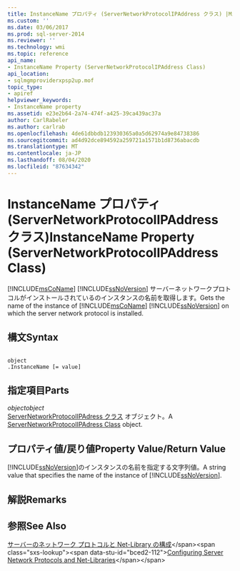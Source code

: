 ```yaml
---
title: InstanceName プロパティ (ServerNetworkProtocolIPAddress クラス) |Microsoft Docs
ms.custom: ''
ms.date: 03/06/2017
ms.prod: sql-server-2014
ms.reviewer: ''
ms.technology: wmi
ms.topic: reference
api_name:
- InstanceName Property (ServerNetworkProtocolIPAddress Class)
api_location:
- sqlmgmproviderxpsp2up.mof
topic_type:
- apiref
helpviewer_keywords:
- InstanceName property
ms.assetid: e23e2b64-2a74-474f-a425-39ca439ac37a
author: CarlRabeler
ms.author: carlrab
ms.openlocfilehash: 4de61dbbdb123930365a0a5d62974a9e84738386
ms.sourcegitcommit: ad4d92dce894592a259721a1571b1d8736abacdb
ms.translationtype: MT
ms.contentlocale: ja-JP
ms.lasthandoff: 08/04/2020
ms.locfileid: "87634342"
---
```

# <a name="instancename-property-servernetworkprotocolipaddress-class"></a><span data-ttu-id="bced2-102">InstanceName プロパティ (ServerNetworkProtocolIPAddress クラス)</span><span class="sxs-lookup"><span data-stu-id="bced2-102">InstanceName Property (ServerNetworkProtocolIPAddress Class)</span></span>
  <span data-ttu-id="bced2-103">[!INCLUDE[msCoName](../../../includes/msconame-md.md)] [!INCLUDE[ssNoVersion](../../../includes/ssnoversion-md.md)] サーバーネットワークプロトコルがインストールされているのインスタンスの名前を取得します。</span><span class="sxs-lookup"><span data-stu-id="bced2-103">Gets the name of the instance of [!INCLUDE[msCoName](../../../includes/msconame-md.md)] [!INCLUDE[ssNoVersion](../../../includes/ssnoversion-md.md)] on which the server network protocol is installed.</span></span>  
  
## <a name="syntax"></a><span data-ttu-id="bced2-104">構文</span><span class="sxs-lookup"><span data-stu-id="bced2-104">Syntax</span></span>  
  
```  
  
object  
.InstanceName [= value]  
```  
  
## <a name="parts"></a><span data-ttu-id="bced2-105">指定項目</span><span class="sxs-lookup"><span data-stu-id="bced2-105">Parts</span></span>  
 <span data-ttu-id="bced2-106">*object*</span><span class="sxs-lookup"><span data-stu-id="bced2-106">*object*</span></span>  
 <span data-ttu-id="bced2-107">[ServerNetworkProtocolIPAdress クラス](servernetworkprotocolipaddress-class.md) オブジェクト。</span><span class="sxs-lookup"><span data-stu-id="bced2-107">A [ServerNetworkProtocolIPAdress Class](servernetworkprotocolipaddress-class.md) object.</span></span>  
  
## <a name="property-valuereturn-value"></a><span data-ttu-id="bced2-108">プロパティ値/戻り値</span><span class="sxs-lookup"><span data-stu-id="bced2-108">Property Value/Return Value</span></span>  
 <span data-ttu-id="bced2-109">[!INCLUDE[ssNoVersion](../../../includes/ssnoversion-md.md)]のインスタンスの名前を指定する文字列値。</span><span class="sxs-lookup"><span data-stu-id="bced2-109">A string value that specifies the name of the instance of [!INCLUDE[ssNoVersion](../../../includes/ssnoversion-md.md)].</span></span>  
  
## <a name="remarks"></a><span data-ttu-id="bced2-110">解説</span><span class="sxs-lookup"><span data-stu-id="bced2-110">Remarks</span></span>  
  
## <a name="see-also"></a><span data-ttu-id="bced2-111">参照</span><span class="sxs-lookup"><span data-stu-id="bced2-111">See Also</span></span>  
 <span data-ttu-id="bced2-112">[サーバーのネットワーク プロトコルと Net-Library の構成](https://msdn.microsoft.com/library/ms177485\(v=sql.100\).aspx)</span><span class="sxs-lookup"><span data-stu-id="bced2-112">[Configuring Server Network Protocols and Net-Libraries](https://msdn.microsoft.com/library/ms177485\(v=sql.100\).aspx)</span></span>  
  
  
